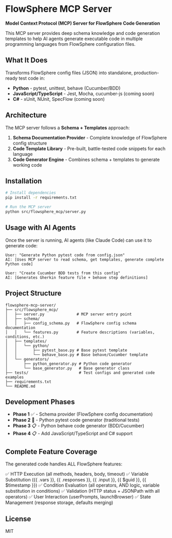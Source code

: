 # FlowSphere MCP Server

**Model Context Protocol (MCP) Server for FlowSphere Code Generation**

This MCP server provides deep schema knowledge and code generation templates to help AI agents generate executable code in multiple programming languages from FlowSphere configuration files.

## What It Does

Transforms FlowSphere config files (JSON) into standalone, production-ready test code in:
- **Python** - pytest, unittest, behave (Cucumber/BDD)
- **JavaScript/TypeScript** - Jest, Mocha, cucumber-js (coming soon)
- **C#** - xUnit, NUnit, SpecFlow (coming soon)

## Architecture

The MCP server follows a **Schema + Templates** approach:

1. **Schema Documentation Provider** - Complete knowledge of FlowSphere config structure
2. **Code Template Library** - Pre-built, battle-tested code snippets for each language
3. **Code Generator Engine** - Combines schema + templates to generate working code

## Installation

```bash
# Install dependencies
pip install -r requirements.txt

# Run the MCP server
python src/flowsphere_mcp/server.py
```

## Usage with AI Agents

Once the server is running, AI agents (like Claude Code) can use it to generate code:

```
User: "Generate Python pytest code from config.json"
AI: [Uses MCP server to read schema, get templates, generate complete Python code]

User: "Create Cucumber BDD tests from this config"
AI: [Generates Gherkin feature file + behave step definitions]
```

## Project Structure

```
flowsphere-mcp-server/
├── src/flowsphere_mcp/
│   ├── server.py              # MCP server entry point
│   ├── schema/
│   │   ├── config_schema.py   # FlowSphere config schema documentation
│   │   └── features.py        # Feature descriptions (variables, conditions, etc.)
│   ├── templates/
│   │   └── python/
│   │       ├── pytest_base.py # Base pytest template
│   │       └── behave_base.py # Base behave/Cucumber template
│   └── generators/
│       ├── python_generator.py # Python code generator
│       └── base_generator.py   # Base generator class
├── tests/                      # Test configs and generated code examples
├── requirements.txt
└── README.md
```

## Development Phases

- **Phase 1** ✅ - Schema provider (FlowSphere config documentation)
- **Phase 2** 🚧 - Python pytest code generator (traditional tests)
- **Phase 3** 📋 - Python behave code generator (BDD/Cucumber)
- **Phase 4** 📋 - Add JavaScript/TypeScript and C# support

## Complete Feature Coverage

The generated code handles ALL FlowSphere features:

✅ HTTP Execution (all methods, headers, body, timeout)
✅ Variable Substitution ({{ .vars }}, {{ .responses }}, {{ .input }}, {{ $guid }}, {{ $timestamp }})
✅ Condition Evaluation (all operators, AND logic, variable substitution in conditions)
✅ Validation (HTTP status + JSONPath with all operators)
✅ User Interaction (userPrompts, launchBrowser)
✅ State Management (response storage, defaults merging)

## License

MIT
